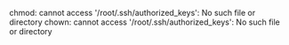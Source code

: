 chmod: cannot access '/root/.ssh/authorized_keys': No such file or directory
chown: cannot access '/root/.ssh/authorized_keys': No such file or directory